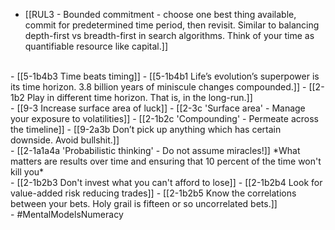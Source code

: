 - [[RUL3 - Bounded commitment - choose one best thing available, commit for predetermined time period, then revisit. Similar to balancing depth-first vs breadth-first in search algorithms. Think of your time as quantifiable resource like capital.]]
<br>
- [[5-1b4b3 Time beats timing]]
  - [[5-1b4b1 Life’s evolution’s superpower is its time horizon. 3.8 billion years of miniscule changes compounded.]]
    - [[2-1b2 Play in different time horizon. That is, in the long-run.]]
<br>
- [[9-3 Increase surface area of luck]]
- [[2-3c 'Surface area' - Manage your exposure to volatilities]]
- [[2-1b2c 'Compounding' - Permeate across the timeline]]
- [[9-2a3b Don’t pick up anything which has certain downside. Avoid bullshit.]]
<br>
- [[2-1a1a4a 'Probabilistic thinking' - Do not assume miracles!]]
	*What matters are results over time and ensuring that 10 percent of the time won't kill you*
<br>
- [[2-1b2b3 Don't invest what you can't afford to lose]]
- [[2-1b2b4 Look for value-added risk reducing trades]]
- [[2-1b2b5 Know the correlations between your bets. Holy grail is fifteen or so uncorrelated bets.]]
<br>
- #MentalModelsNumeracy
